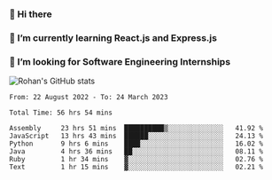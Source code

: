 ### 👋 Hi there 

<!--
**rohznmdev/rohznmdev** is a ✨ _special_ ✨ repository because its `README.md` (this file) appears on your GitHub profile.

Here are some ideas to get you started:

- 🔭 I’m currently working on ...
- 🌱 I’m currently learning Ruby and Ruby on Rails
- 👯 I’m looking to collaborate on ...
- 🤔 I’m looking for help with ...
- 💬 Ask me about ...
- 📫 How to reach me: ...
- 😄 Pronouns: ...
- ⚡ Fun fact: ...
-->
### 🌱 I’m currently learning React.js and Express.js
### 🤔 I’m looking for Software Engineering Internships
![Rohan's GitHub stats](https://github-readme-stats.vercel.app/api?username=rohznmdev&theme=dark&show_icons=true)

<!--START_SECTION:waka-->

```text
From: 22 August 2022 - To: 24 March 2023

Total Time: 56 hrs 54 mins

Assembly     23 hrs 51 mins  ██████████▒░░░░░░░░░░░░░░   41.92 %
JavaScript   13 hrs 43 mins  ██████░░░░░░░░░░░░░░░░░░░   24.13 %
Python       9 hrs 6 mins    ████░░░░░░░░░░░░░░░░░░░░░   16.02 %
Java         4 hrs 36 mins   ██░░░░░░░░░░░░░░░░░░░░░░░   08.11 %
Ruby         1 hr 34 mins    ▓░░░░░░░░░░░░░░░░░░░░░░░░   02.76 %
Text         1 hr 15 mins    ▓░░░░░░░░░░░░░░░░░░░░░░░░   02.21 %
```

<!--END_SECTION:waka-->
